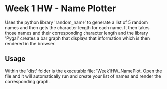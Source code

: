 # Week 1 HW - Name Plotter

Uses the python library 'random_name' to generate a list of 5 random names and then gets the character length for each name. It then takes those names and their corresponding character length and the library 'Pygal' creates a bar graph that displays that information which is then rendered in the browser. 

## Usage

Within the 'dist' folder is the executable file: 'Week1HW_NamePlot. Open the file and it will automatically run and create your list of names and render the corresponding graph. 
```
